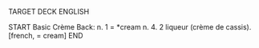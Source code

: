 TARGET DECK
ENGLISH

START
Basic
Crème
Back: n. 1 = *cream n. 4. 2 liqueur (crème de cassis). [french, = cream]
END
